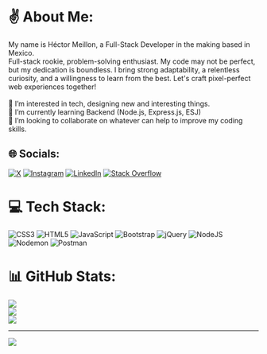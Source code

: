 # ✌️ About Me:
My name is Héctor Meillon, a Full-Stack Developer in the making based in Mexico.
<br/>
Full-stack rookie, problem-solving enthusiast. My code may not be perfect, but my dedication is boundless. I bring strong adaptability, a relentless curiosity, and a willingness to learn from the best. Let's craft pixel-perfect web experiences together!<br><br>👀 I’m interested in tech, designing new and interesting things.<br>🌱 I’m currently learning Backend (Node.js, Express.js, ESJ)<br>💞️ I’m looking to collaborate on whatever can help to improve my coding skills.<br>


## 🌐 Socials:
[![X](https://img.shields.io/badge/X-black.svg?logo=X&logoColor=white)](https://x.com/meillon_hector) [![Instagram](https://img.shields.io/badge/Instagram-%23E4405F.svg?logo=Instagram&logoColor=white)](https://instagram.com/meillon.hector) [![LinkedIn](https://img.shields.io/badge/LinkedIn-%230077B5.svg?logo=linkedin&logoColor=white)](https://linkedin.com/in/hector-meillon) [![Stack Overflow](https://img.shields.io/badge/-Stackoverflow-FE7A16?logo=stack-overflow&logoColor=white)](https://stackoverflow.com/users/22513548) 
# 💻 Tech Stack:
![CSS3](https://img.shields.io/badge/css3-%231572B6.svg?style=for-the-badge&logo=css3&logoColor=white) ![HTML5](https://img.shields.io/badge/html5-%23E34F26.svg?style=for-the-badge&logo=html5&logoColor=white) ![JavaScript](https://img.shields.io/badge/javascript-%23323330.svg?style=for-the-badge&logo=javascript&logoColor=%23F7DF1E) ![Bootstrap](https://img.shields.io/badge/bootstrap-%238511FA.svg?style=for-the-badge&logo=bootstrap&logoColor=white) ![jQuery](https://img.shields.io/badge/jquery-%230769AD.svg?style=for-the-badge&logo=jquery&logoColor=white) ![NodeJS](https://img.shields.io/badge/node.js-6DA55F?style=for-the-badge&logo=node.js&logoColor=white) ![Nodemon](https://img.shields.io/badge/NODEMON-%23323330.svg?style=for-the-badge&logo=nodemon&logoColor=%BBDEAD) ![Postman](https://img.shields.io/badge/Postman-FF6C37?style=for-the-badge&logo=postman&logoColor=white)
# 📊 GitHub Stats:
![](https://github-readme-stats.vercel.app/api?username=hmeillon&theme=dark&hide_border=true&include_all_commits=true&count_private=false)<br/>
![](https://github-readme-streak-stats.herokuapp.com/?user=hmeillon&theme=dark&hide_border=true)<br/>
![](https://github-readme-stats.vercel.app/api/top-langs/?username=hmeillon&theme=dark&hide_border=true&include_all_commits=true&count_private=false&layout=compact)

---
[![](https://visitcount.itsvg.in/api?id=hmeillon&icon=0&color=0)](https://visitcount.itsvg.in)

<!-- Proudly created with GPRM ( https://gprm.itsvg.in ) -->

<!---
hmeillon/hmeillon is a ✨ special ✨ repository because its `README.md` (this file) appears on your GitHub profile.
You can click the Preview link to take a look at your changes.
--->
